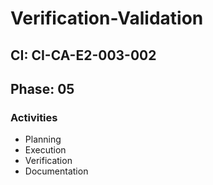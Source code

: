 # Verification-Validation

## CI: CI-CA-E2-003-002
## Phase: 05

### Activities
- Planning
- Execution
- Verification
- Documentation
